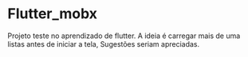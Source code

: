# Flutter_mobx

Projeto teste no aprendizado de flutter.
A ideia é carregar mais de uma listas antes de iniciar a tela, 
Sugestões seriam apreciadas.
